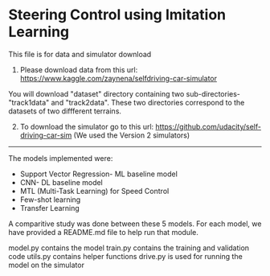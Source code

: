 # Steering Control using Imitation Learning

This file is for data and simulator download



1) Please download data from this url: https://www.kaggle.com/zaynena/selfdriving-car-simulator

You will download  "dataset" directory containing two sub-directories- "track1data" and "track2data".
These two directories correspond to the datasets of two diffferent terrains.

2) To download the simulator go to this url: https://github.com/udacity/self-driving-car-sim
(We used the Version 2 simulators)


*******************************************

The models implemented were:
* Support Vector Regression- ML baseline model
* CNN- DL baseline model
* MTL (Multi-Task Learning) for Speed Control
* Few-shot learning 
* Transfer Learning

A comparitive study was done between these 5 models.
For each model, we have provided a README.md file to help run that module.

model.py contains the model
train.py contains the training and validation code
utils.py contains helper functions
drive.py is used for running the model on the simulator

